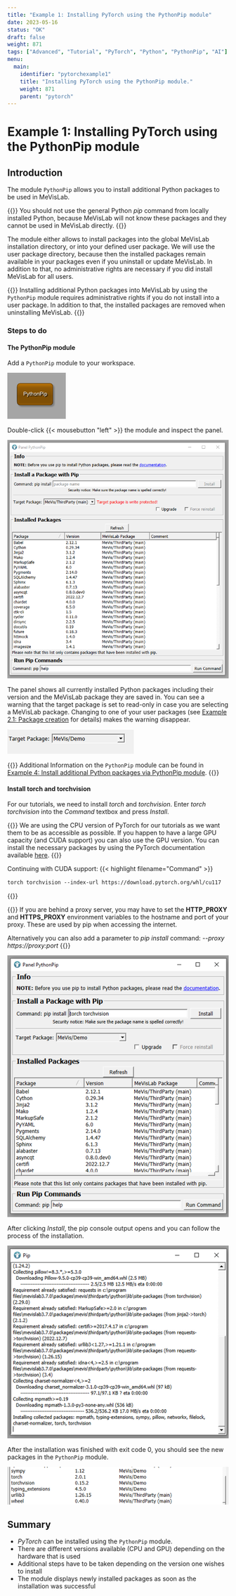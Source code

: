 ```yaml
---
title: "Example 1: Installing PyTorch using the PythonPip module"
date: 2023-05-16
status: "OK"
draft: false
weight: 871
tags: ["Advanced", "Tutorial", "PyTorch", "Python", "PythonPip", "AI"]
menu: 
  main:
    identifier: "pytorchexample1"
    title: "Installing PyTorch using the PythonPip module."
    weight: 871
    parent: "pytorch"
---
```

# Example 1: Installing PyTorch using the PythonPip module

## Introduction
The module `PythonPip` allows you to install additional Python packages to be used in MeVisLab. 

{{<alert class="warning" caption="Warning">}}
You should not use the general Python *pip* command from locally installed Python, because MeVisLab will not know these packages and they cannot be used in MeVisLab directly.
{{</alert>}}

The module either allows to install packages into the global MeVisLab installation directory, or into your defined user package. We will use the user package directory, because then the installed packages remain available in your packages even if you uninstall or update MeVisLab. In addition to that, no administrative rights are necessary if you did install MeVisLab for all users.

{{<alert class="warning" caption="Warning">}}
Installing additional Python packages into MeVisLab by using the `PythonPip` module requires administrative rights if you do not install into a user package. In addition to that, the installed packages are removed when uninstalling MeVisLab.
{{</alert>}}

### Steps to do
#### The PythonPip module
Add a `PythonPip` module to your workspace. 

![PythonPip module](/images/tutorials/thirdparty/pytorch_example1_1.png "PythonPip module")

Double-click {{< mousebutton "left" >}} the module and inspect the panel.

![PythonPip panel](/images/tutorials/thirdparty/pytorch_example1_2.png "PythonPip panel")

The panel shows all currently installed Python packages including their version and the MeVisLab package they are saved in. You can see a warning that the target package is set to read-only in case you are selecting a MeVisLab package. Changing to one of your user packages (see [Example 2.1: Package creation](/tutorials/basicmechanisms/macromodules/package/) for details) makes the warning disappear.

![Select user package](/images/tutorials/thirdparty/pytorch_example1_3.png "Select user package")

{{<alert class="info" caption="Additional information">}}
Additional Information on the `PythonPip` module can be found in [Example 4: Install additional Python packages via PythonPip module](/tutorials/basicmechanisms/macromodules/pythonpip "PythonPip module").
{{</alert>}}

#### Install torch and torchvision
For our tutorials, we need to install *torch* and *torchvision*. Enter *torch torchvision* into the *Command* textbox and press *Install*.

{{<alert class="info" caption="Info">}}
We are using the CPU version of PyTorch for our tutorials as we want them to be as accessible as possible. If you happen to have a large GPU capacity (and CUDA support) you can also use the GPU version. You can install the necessary packages by using the PyTorch documentation available [here](https://pytorch.org/get-started/locally "PyTorch documentation").
{{</alert>}}

Continuing with CUDA support:
{{< highlight filename="Command" >}}
```txt
torch torchvision --index-url https://download.pytorch.org/whl/cu117

```
{{</highlight>}}

{{<alert class="info" caption="Attention">}}
If you are behind a proxy server, you may have to set the **HTTP_PROXY** and **HTTPS_PROXY** environment variables to the hostname and port of your proxy. These are used by pip when accessing the internet.

Alternatively you can also add a parameter to *pip install* command: *--proxy https://proxy:port*
{{</alert>}}

![Install torch and torchvision](/images/tutorials/thirdparty/pytorch_example1_4.png "Install torch and torchvision")

After clicking *Install*, the pip console output opens and you can follow the process of the installation.

![Python pip output](/images/tutorials/thirdparty/pytorch_example1_5.png "Python pip output")

After the installation was finished with exit code 0, you should see the new packages in the `PythonPip` module.

![PyTorch installed](/images/tutorials/thirdparty/pytorch_example1_6.png "PyTorch installed")

## Summary
* *PyTorch* can be installed using the `PythonPip` module.
* There are different versions available (CPU and GPU) depending on the hardware that is used
* Additional steps have to be taken depending on the version one wishes to install
* The module displays newly installed packages as soon as the installation was successful
